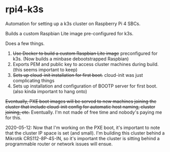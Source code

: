 # rpi4-k3s
Automation for setting up a k3s cluster on Raspberry Pi 4 SBCs.

Builds a custom Raspbian Lite image pre-configured for k3s.

Does a few things.
1. ~~Use Docker to build a custom Raspbian Lite image~~ preconfigured for k3s. (Now builds a minbase debootstrapped Raspbian)
2. Exports PEM and public key to access cluster machines during build. (this seems important to keep)
3. ~~Sets up cloud-init installation for first boot.~~ cloud-init was just complicating things
4. Sets up installation and configuration of BOOTP server for first boot. (also kinda important to hang onto)

~~Eventually, PXE boot images will be served to new machines joining the cluster that
include cloud-init config for automatic host naming, cluster joining, etc.~~ Eventually.
I'm not made of free time and nobody's paying me for this.

2020-05-12: Now that I'm working on the PXE boot, it's important to note that
the cluster IP space is set (and small). I'm building this cluster behind a Mikrotik
CRS112-8P-4S-IN, so it's important the cluster is sitting behind a
programmable router or network issues will ensue.
